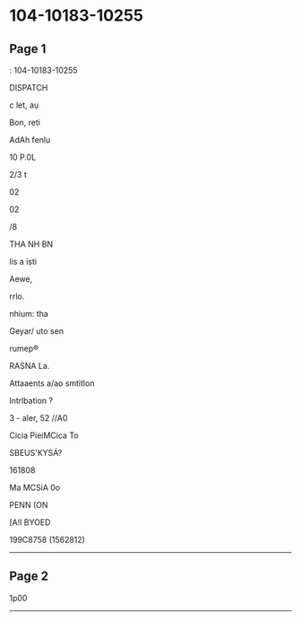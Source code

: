 # 104-10183-10255

## Page 1

: 104-10183-10255

DISPATCH

c let, aụ

Bon, reti

AdAh fenlu

10 P.0L

2/3 t

02

02

/8

THA NH BN

lis a isti

Aewe,

rrlo.

nhium: tha

Geyar/ uto sen

rumep®

RASNA La.

Attaaents a/ao smtitlon

lntrlbation ?

3 - aler, 52 //A0

Cicia PieiMCica To

SBEUS'KYSÁ?

161808

Ma MCSiA 0o

PENN (ON

[A!l BYOED

199C8758 (1562812)

---

## Page 2

1p00

---


